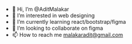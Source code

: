 - 👋 Hi, I’m @AditMalakar
- 👀 I’m interested in web designing
- 🌱 I’m currently learning react/bootstrap/figma
- 💞️ I’m looking to collaborate on figma
- 📫 How to reach me malakaradit@gmail.com

<!---
AditMalakar/AditMalakar is a ✨ special ✨ repository because its `README.md` (this file) appears on your GitHub profile.
You can click the Preview link to take a look at your changes.
--->
